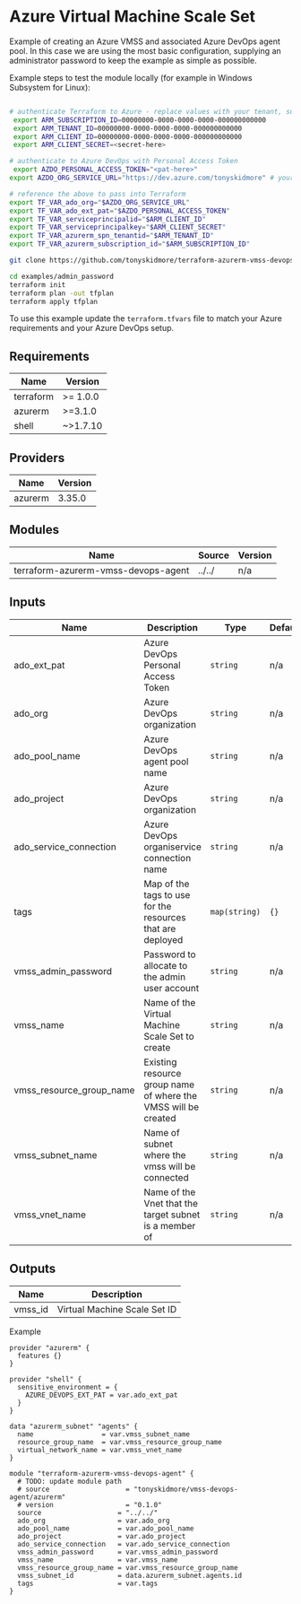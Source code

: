 # Azure Virtual Machine Scale Set

Example of creating an Azure VMSS and associated Azure DevOps agent pool.
In this case we are using the most basic configuration, supplying an administrator password
to keep the example as simple as possible.

Example steps to test the module locally (for example in Windows Subsystem for Linux):

````bash

# authenticate Terraform to Azure - replace values with your tenant, subscription and service principal values
 export ARM_SUBSCRIPTION_ID=00000000-0000-0000-0000-000000000000
 export ARM_TENANT_ID=00000000-0000-0000-0000-000000000000
 export ARM_CLIENT_ID=00000000-0000-0000-0000-000000000000
 export ARM_CLIENT_SECRET=<secret-here>

# authenticate to Azure DevOps with Personal Access Token
 export AZDO_PERSONAL_ACCESS_TOKEN="<pat-here>"
export AZDO_ORG_SERVICE_URL="https://dev.azure.com/tonyskidmore" # your organization here

# reference the above to pass into Terraform
export TF_VAR_ado_org="$AZDO_ORG_SERVICE_URL"
export TF_VAR_ado_ext_pat="$AZDO_PERSONAL_ACCESS_TOKEN"
export TF_VAR_serviceprincipalid="$ARM_CLIENT_ID"
export TF_VAR_serviceprincipalkey="$ARM_CLIENT_SECRET"
export TF_VAR_azurerm_spn_tenantid="$ARM_TENANT_ID"
export TF_VAR_azurerm_subscription_id="$ARM_SUBSCRIPTION_ID"

git clone https://github.com/tonyskidmore/terraform-azurerm-vmss-devops-agent.git

cd examples/admin_password
terraform init
terraform plan -out tfplan
terraform apply tfplan

````

To use this example update the `terraform.tfvars` file to match your Azure requirements and your Azure DevOps setup.

<!-- BEGIN_TF_DOCS -->

## Requirements

| Name | Version |
|------|---------|
| terraform | >= 1.0.0 |
| azurerm | >=3.1.0 |
| shell | ~>1.7.10 |
## Providers

| Name | Version |
|------|---------|
| azurerm | 3.35.0 |
## Modules

| Name | Source | Version |
|------|--------|---------|
| terraform-azurerm-vmss-devops-agent | ../../ | n/a |
## Inputs

| Name | Description | Type | Default | Required |
|------|-------------|------|---------|:--------:|
| ado\_ext\_pat | Azure DevOps Personal Access Token | `string` | n/a | yes |
| ado\_org | Azure DevOps organization | `string` | n/a | yes |
| ado\_pool\_name | Azure DevOps agent pool name | `string` | n/a | yes |
| ado\_project | Azure DevOps organization | `string` | n/a | yes |
| ado\_service\_connection | Azure DevOps organiservice connection name | `string` | n/a | yes |
| tags | Map of the tags to use for the resources that are deployed | `map(string)` | `{}` | no |
| vmss\_admin\_password | Password to allocate to the admin user account | `string` | n/a | yes |
| vmss\_name | Name of the Virtual Machine Scale Set to create | `string` | n/a | yes |
| vmss\_resource\_group\_name | Existing resource group name of where the VMSS will be created | `string` | n/a | yes |
| vmss\_subnet\_name | Name of subnet where the vmss will be connected | `string` | n/a | yes |
| vmss\_vnet\_name | Name of the Vnet that the target subnet is a member of | `string` | n/a | yes |
## Outputs

| Name | Description |
|------|-------------|
| vmss\_id | Virtual Machine Scale Set ID |

Example

```hcl
provider "azurerm" {
  features {}
}

provider "shell" {
  sensitive_environment = {
    AZURE_DEVOPS_EXT_PAT = var.ado_ext_pat
  }
}

data "azurerm_subnet" "agents" {
  name                 = var.vmss_subnet_name
  resource_group_name  = var.vmss_resource_group_name
  virtual_network_name = var.vmss_vnet_name
}

module "terraform-azurerm-vmss-devops-agent" {
  # TODO: update module path
  # source                   = "tonyskidmore/vmss-devops-agent/azurerm"
  # version                  = "0.1.0"
  source                   = "../../"
  ado_org                  = var.ado_org
  ado_pool_name            = var.ado_pool_name
  ado_project              = var.ado_project
  ado_service_connection   = var.ado_service_connection
  vmss_admin_password      = var.vmss_admin_password
  vmss_name                = var.vmss_name
  vmss_resource_group_name = var.vmss_resource_group_name
  vmss_subnet_id           = data.azurerm_subnet.agents.id
  tags                     = var.tags
}
```
<!-- END_TF_DOCS -->
